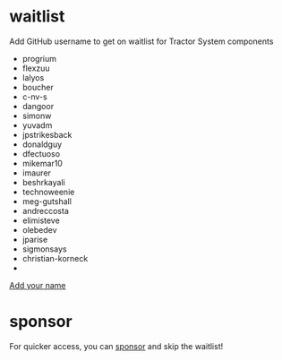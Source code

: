 # waitlist
Add GitHub username to get on waitlist for Tractor System components

* progrium
* flexzuu
* lalyos
* boucher
* c-nv-s
* dangoor
* simonw
* yuvadm
* jpstrikesback
* donaldguy
* dfectuoso
* mikemar10
* imaurer
* beshrkayali
* technoweenie
* meg-gutshall
* andreccosta
* elimisteve
* olebedev
* jparise
* sigmonsays
* christian-korneck
* 

[Add your name](https://github.com/tractordev/waitlist/edit/main/README.md)

# sponsor
For quicker access, you can [sponsor](https://github.com/sponsors/progrium) and skip the waitlist!
